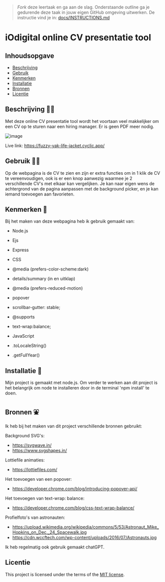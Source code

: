 > _Fork_ deze leertaak en ga aan de slag. Onderstaande outline ga je gedurende deze taak in jouw eigen GitHub omgeving uitwerken. De instructie vind je in: [docs/INSTRUCTIONS.md](docs/INSTRUCTIONS.md)

# iOdigital online CV presentatie tool
<!-- Geef je project een titel en schrijf in één zin wat het is -->

## Inhoudsopgave

  * [Beschrijving](#beschrijving)
  * [Gebruik](#gebruik)
  * [Kenmerken](#kenmerken)
  * [Installatie](#installatie)
  * [Bronnen](#bronnen)
  * [Licentie](#licentie)

## Beschrijving 👨‍🚀
<!-- Bij Beschrijving staat kort beschreven wat voor project het is en wat je hebt gemaakt -->

Met deze online CV presentatie tool wordt het voortaan veel makkelijker om een CV op te sturen naar een hiring manager. Er is geen PDF meer nodig.

<!-- Voeg een mooie poster visual toe 📸 -->
![image](https://github.com/r20222/proof-of-concept-iOdigital/assets/101579892/6dd8b4d3-3834-4a4a-af81-cfb0f78086b2)


<!-- Voeg een link toe naar Github Pages 🌐-->
Live link: https://fuzzy-yak-life-jacket.cyclic.app/

## Gebruik 👩‍💻
<!-- Bij Gebruik staat de user story, hoe het werkt en wat je er mee kan. -->
Op de webpagina is de CV te zien en zijn er extra functies om in 1 klik de CV te vereenvoudigen, ook is er een knop aanwezig waarmee je 2 verschillende CV's met elkaar kan vergelijken. Je kan naar eigen wens de achtergrond van de pagina aanpassen met de background picker, en je kan iemand toevoegen aan favorieten.

## Kenmerken 📝
<!-- Bij Kenmerken staat welke technieken zijn gebruikt en hoe. Wat is de HTML structuur? Wat zijn de belangrijkste dingen in CSS? Wat is er met JS gedaan en hoe? Misschien heb je iets met NodeJS gedaan, of heb je een framwork of library gebruikt? -->

Bij het maken van deze webpagina heb ik gebruik gemaakt van:

* Node.js
* Ejs
* Express
  
* CSS
* @media (prefers-color-scheme:dark)
* details/summary (in en uitklap)
* @media (prefers-reduced-motion)
* popover
* scrollbar-gutter: stable;
* @supports
* text-wrap:balance;
  
* JavaScript
* .toLocaleString()
* .getFullYear()


## Installatie 🌠
<!-- Bij Instalatie staat hoe een andere developer aan jouw repo kan werken -->
Mijn project is gemaakt met node.js. Om verder te werken aan dit project is het belangrijk om node te installeren door in de terminal 'npm install' te doen.

## Bronnen ⛲️

Ik heb bij het maken van dit project verschillende bronnen gebruikt:

Background SVG's: 
* https://svgwave.in/
* https://www.svgshapes.in/

Lottiefile animaties:
* https://lottiefiles.com/

Het toevoegen van een popover:
* https://developer.chrome.com/blog/introducing-popover-api/

Het toevoegen van text-wrap: balance:
* https://developer.chrome.com/blog/css-text-wrap-balance/

Profielfoto's van astronauten:
* https://upload.wikimedia.org/wikipedia/commons/5/53/Astronaut_Mike_Hopkins_on_Dec._24_Spacewalk.jpg
* https://cdn.wccftech.com/wp-content/uploads/2016/07/Astronauts.jpg

Ik heb regelmatig ook gebruik gemaakt chatGPT.

## Licentie

This project is licensed under the terms of the [MIT license](./LICENSE).
